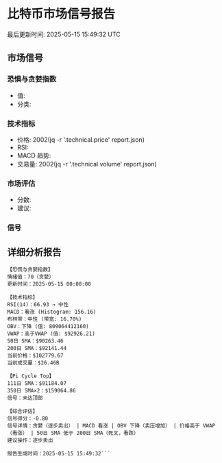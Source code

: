 # 比特币市场信号报告

最后更新时间: 2025-05-15 15:49:32 UTC

## 市场信号

### 恐惧与贪婪指数
- 值: 
- 分类: 

### 技术指标
- 价格: 2002(jq -r '.technical.price' report.json)
- RSI: 
- MACD 趋势: 
- 交易量: 2002(jq -r '.technical.volume' report.json)

### 市场评估
- 分数: 
- 建议: 

### 信号

## 详细分析报告

```
【恐慌与贪婪指数】
情绪值：70（贪婪）
更新时间：2025-05-15 00:00:00

【技术指标】
RSI(14)：66.93 → 中性
MACD：看涨 (Histogram: 156.16)
布林带：中性 (带宽: 16.70%)
OBV：下降 (值: 809064412160)
VWAP：高于VWAP (值: $92926.21)
50日 SMA：$90263.46
200日 SMA：$92141.44
当前价格：$102779.67
当前成交量：$26.46B

【Pi Cycle Top】
111日 SMA：$91184.07
350日 SMA×2：$159064.86
信号：未达顶部

【综合评估】
信号得分：-0.80
信号详情：贪婪（逐步卖出） | MACD 看涨 | OBV 下降（卖压增加） | 价格高于 VWAP（看涨） | 50日 SMA 低于 200日 SMA（死叉，看跌）
建议操作：逐步卖出

报告生成时间：2025-05-15 15:49:32```
